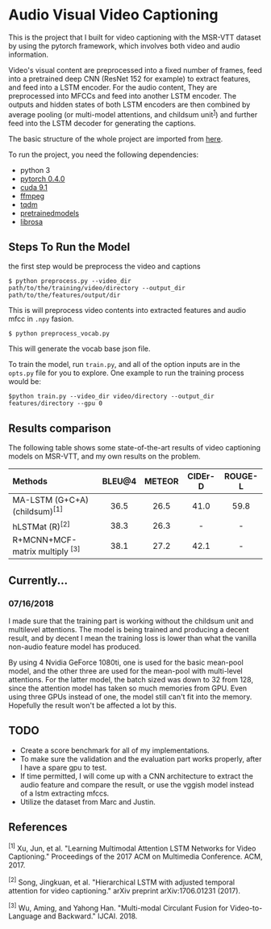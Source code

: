 # Audio Visual Video Captioning

This is the project that I built for video captioning with the MSR-VTT dataset by using the pytorch framework, which involves both video and audio information.

Video's visual content are preprocessed into a fixed number of frames, feed into a pretrained deep CNN (ResNet 152 for example) to extract features, and feed into a LSTM encoder. For the audio content, They are preprocessed into MFCCs and feed into another LSTM encoder. The outputs and hidden states of both LSTM encoders are then combined by average pooling (or multi-model attentions, and childsum unit<sup>[1](https://www.microsoft.com/en-us/research/wp-content/uploads/2017/11/coi110-xuA.pdf)</sup>) and further feed into the LSTM decoder for generating the captions.

The basic structure of the whole project are imported from [here](https://github.com/xiadingZ/video-caption.pytorch). 

To run the project, you need the following dependencies:

- python 3
- [pytorch 0.4.0](https://pytorch.org/)
- [cuda 9.1](https://developer.nvidia.com/cuda-91-download-archive)
- [ffmpeg](https://www.ffmpeg.org/)
- [tqdm](https://tqdm.github.io/)
- [pretrainedmodels](https://github.com/Cadene/pretrained-models.pytorch)
- [librosa](https://github.com/librosa/librosa)

## Steps To Run the Model

the first step would be preprocess the video and captions

`$ python preprocess.py --video_dir path/to/the/training/video/directory --output_dir path/to/the/features/output/dir`

This is will preprocess video contents into extracted features and audio mfcc in `.npy` fasion.

`$ python preprocess_vocab.py`

This will generate the vocab base json file.

To train the model, run `train.py`, and all of the option inputs are in the `opts.py` file for you to explore. One example to run the training process would be:

`$python train.py --video_dir video/directory --output_dir features/directory --gpu 0`

## Results comparison

The following table shows some state-of-the-art results of video captioning models on MSR-VTT, and my own results on the problem.

| Methods                 | BLEU@4 | METEOR | CIDEr-D | ROUGE-L|
|:------------------------|:------:|:------:|:-----:|:------:|
|MA-LSTM (G+C+A)(childsum)<sup>[1]</sup>|36.5|26.5 |41.0|59.8|
|hLSTMat (R)<sup>[2]</sup>|38.3|26.3|-|-|
|R+MCNN+MCF-matrix multiply <sup>[3]</sup>|38.1|27.2|42.1|-|


## Currently...

### 07/16/2018
I made sure that the training part is working without the childsum unit and multilevel attentions. The model is being trained and producing a decent result, and by decent I mean the training loss is lower than what the vanilla non-audio feature model has produced. 

By using 4 Nvidia GeForce 1080ti, one is used for the basic mean-pool model, and the other three are used for the mean-pool with multi-level attentions. For the latter model, the batch sized was down to 32 from 128, since the attention model has taken so much memories from GPU. Even using three GPUs instead of one, the model still can't fit into the memory. Hopefully the result won't be affected a lot by this.


## TODO
- Create a score benchmark for all of my implementations.
- To make sure the validation and the evaluation part works properly, after I have a spare gpu to test.
- If time permitted, I will come up with a CNN architecture to extract the audio feature and compare the result, or use the vggish model instead of a lstm extracting mfccs. 
- Utilize the dataset from Marc and Justin.



## References

<sup>[1]</sup> Xu, Jun, et al. "Learning Multimodal Attention LSTM Networks for Video Captioning." Proceedings of the 2017 ACM on Multimedia Conference. ACM, 2017.

<sup>[2]</sup> Song, Jingkuan, et al. "Hierarchical LSTM with adjusted temporal attention for video captioning." arXiv preprint arXiv:1706.01231 (2017).

<sup>[3]</sup> Wu, Aming, and Yahong Han. "Multi-modal Circulant Fusion for Video-to-Language and Backward." IJCAI. 2018.